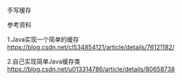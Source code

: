 



手写缓存



参考资料

1.Java实现一个简单的缓存 https://blog.csdn.net/cl534854121/article/details/76121182/


2.自己实现简单Java缓存类 https://blog.csdn.net/u013314786/article/details/80658738